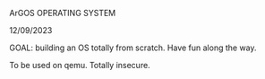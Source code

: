 ArGOS OPERATING SYSTEM

12/09/2023

GOAL: building an OS totally from scratch. Have fun along the way.

To be used on qemu. Totally insecure. 